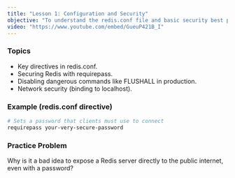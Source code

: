```yaml
---
title: "Lesson 1: Configuration and Security"
objective: "To understand the redis.conf file and basic security best practices."
video: "https://www.youtube.com/embed/GueuP421B_I"
---
```


### Topics

- Key directives in redis.conf.
- Securing Redis with requirepass.
- Disabling dangerous commands like FLUSHALL in production.
- Network security (binding to localhost).

### Example (redis.conf directive)

```bash
# Sets a password that clients must use to connect
requirepass your-very-secure-password
```

### Practice Problem

Why is it a bad idea to expose a Redis server directly to the public internet, even with a password?

